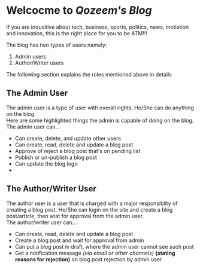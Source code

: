<h1>Welcocme to <i>Qozeem's Blog</i></h1>
<p>If you are inqusitive about tech, business, sports, politics, news, motiation and innovation, this is the right place for you to be ATM!!!</p>

<p>The blog has two types of users namely:</p>
<ol>
    <li>Admin users</li>
    <li>Author/Writer users</li>
</ol>

<p>The following section explains the roles mentioned above in details</p>

<p>
<h2>The Admin User</h2>
The admin user is a type of user with overall rights. He/She can do anything on the blog. <br>Here are some highlighted things the admin is capable of doing on the blog. <br> The admin user can...
<ul>
    <li>Can create, delete, and update other users</li>
    <li>Can create, read, delete and update a blog post</li>
    <li>Approve of reject a blog post that's on pending list</li>
    <li>Publish or un-publish a blog post</li>
    <li>Can update the blog logo</li>
    <li></li>
</ul>
</p>

<p>
<h2>The Author/Writer User</h2>
The author user is a user that is charged with a major responsiblity of creating a blog post. He/She can login on the site and create a blog post/article, then wiat for approval from the admin user. <br> The author/writer user can...
<ul>
    <li>Can create, read, delete and update a blog post</li>
    <li>Create a blog post and wait for approval from admin</li>
    <li>Can put a blog post in draft, where the admin user cannot see such post</li>
    <li>Get a notification message <i>(via email or other channels)</i> <b> (stating reasons for rejection)</b> on blog post rejection by admin user</li>
</ul>
</p>
